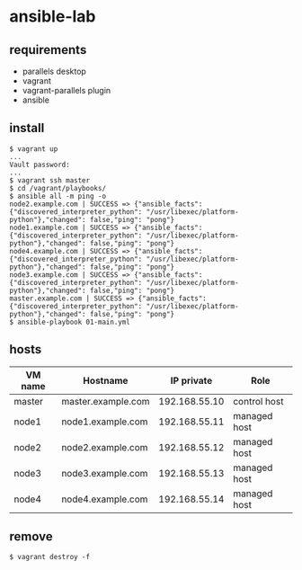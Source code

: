 # ansible-lab

## requirements

- parallels desktop
- vagrant
- vagrant-parallels plugin
- ansible

## install

```shell
$ vagrant up
...
Vault password:
...
$ vagrant ssh master
$ cd /vagrant/playbooks/
$ ansible all -m ping -o
node2.example.com | SUCCESS => {"ansible_facts": {"discovered_interpreter_python": "/usr/libexec/platform-python"},"changed": false,"ping": "pong"}
node1.example.com | SUCCESS => {"ansible_facts": {"discovered_interpreter_python": "/usr/libexec/platform-python"},"changed": false,"ping": "pong"}
node4.example.com | SUCCESS => {"ansible_facts": {"discovered_interpreter_python": "/usr/libexec/platform-python"},"changed": false,"ping": "pong"}
node3.example.com | SUCCESS => {"ansible_facts": {"discovered_interpreter_python": "/usr/libexec/platform-python"},"changed": false,"ping": "pong"}
master.example.com | SUCCESS => {"ansible_facts": {"discovered_interpreter_python": "/usr/libexec/platform-python"},"changed": false,"ping": "pong"}
$ ansible-playbook 01-main.yml
```

## hosts

| VM name  | Hostname           | IP private    |Role          |
| -------- | ------------------ | ------------- | ------------ |
| master   | master.example.com | 192.168.55.10 | control host |
| node1    | node1.example.com  | 192.168.55.11 | managed host |
| node2    | node2.example.com  | 192.168.55.12 | managed host |
| node3    | node3.example.com  | 192.168.55.13 | managed host |
| node4    | node4.example.com  | 192.168.55.14 | managed host |

## remove

```shell
$ vagrant destroy -f
```
